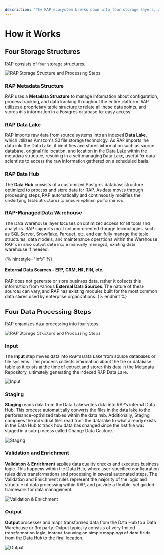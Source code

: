 ```yaml
---
description: 'The RAP ecosystem breaks down into four storage layers, and four processes'
---
```


# How it Works

## Four Storage Structures

RAP consists of four storage structures.

![RAP Storage Structure and Processing Steps](../../.gitbook/assets/image%20%28166%29.png)

### RAP Metadata Structure

RAP uses a **Metadata Structure** to manage information about configuration, process tracking, and data tracking throughout the entire platform. RAP utilizes a proprietary table structure to relate all these data points, and stores this information in a Postgres database for easy access.

### RAP Data Lake

RAP imports raw data from source systems into an indexed **Data Lake**, which utilizes Amazon's S3 file storage technology. As RAP imports the data into the Data Lake, it identifies and stores information such as source database, original file location, and location in the Data Lake within the metadata structure, resulting in a self-managing Data Lake, useful for data scientists to access the raw information gathered on a scheduled basis.

### RAP Data Hub

The **Data Hub** consists of a customized Postgres database structure optimized to process and store data for RAP. As data moves through processing steps, RAP automatically and continuously modifies the underlying table structures to ensure optimal performance.

### RAP-Managed Data Warehouse

The Data Warehouse layer focuses on optimized access for BI tools and analytics. RAP supports most column-oriented storage technologies, such as SQL Server, Snowflake, Parquet, etc. and can fully manage the table structures, data models, and maintenance operations within the Warehouse. RAP can also output data into a manually managed, existing data warehouse if needed.

{% hint style="info" %}
#### External Data Sources - ERP, CRM, HR, FIN, etc.

RAP does not generate or store business data, rather it collects this information from various **External Data Sources**. The nature of these sources can vary, and RAP has existing modules built for the most common data stores used by enterprise organizations.
{% endhint %}

## Four Data Processing Steps

RAP organizes data processing into four steps.

![RAP Storage Structure and Processing Steps](../../.gitbook/assets/image%20%28166%29.png)

### Input

The **Input** step moves data into RAP's Data Lake from source databases or file systems. This process collects information about the file or database table as it exists at the time of extract and stores this data in the Metadata Repository, ultimately generating the indexed RAP Data Lake.

![Input](../../.gitbook/assets/image%20%28141%29.png)

### **Staging**

**Staging** reads data from the Data Lake writes data into RAP’s internal Data Hub. This process automatically converts the files in the data lake to the performance-optimized tables within the data hub. Additionally, Staging compares the individual files read from the data lake to what already exists in the Data Hub to track how data has changed since the last file was staged in a sub-process called Change Data Capture.

![Staging](../../.gitbook/assets/image%20%28144%29.png)

### **Validation and Enrichment**

**Validation** & **Enrichment** applies data quality checks and executes business logic. This happens within the Data Hub, where user-specified configuration rules drive transformations and processing in several automated steps. The Validation and Enrichment rules represent the majority of the logic and structure of data processing within RAP, and provide a flexible, yet guided framework for data management.

![Validation &amp; Enrichment](../../.gitbook/assets/image%20%28128%29.png)

### **Output**

**Output** processes and maps transformed data from the Data Hub to a Data Warehouse or 3rd party. Output typically consists of very limited transformation logic, instead focusing on simple mappings of data fields from the Data Hub to the final location. 

![Output](../../.gitbook/assets/image%20%2889%29.png)

